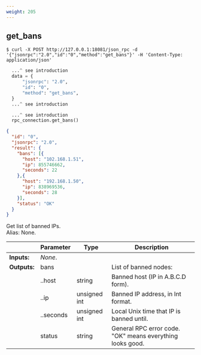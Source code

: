 ```yaml
---
weight: 205
---
```


## **get_bans**

```shell
$ curl -X POST http://127.0.0.1:18081/json_rpc -d '{"jsonrpc":"2.0","id":"0","method":"get_bans"}' -H 'Content-Type: application/json'
```
```python
  ...^ see introduction
  data = {
      "jsonrpc": "2.0",
      "id": "0",
      "method": "get_bans",
  }
  ...^ see introduction
```
```py
  ...^ see introduction
  rpc_connection.get_bans()
```
```json
{
  "id": "0",
  "jsonrpc": "2.0",
  "result": {
    "bans": [{
      "host": "102.168.1.51",
      "ip": 855746662,
      "seconds": 22
    },{
      "host": "192.168.1.50",
      "ip": 838969536,
      "seconds": 28
    }],
    "status": "OK"
  }
}
```
Get list of banned IPs.  
Alias: None.  

|             | Parameter | Type         | Description
| ---         | ---       | ---          | ---
|**Inputs:**  | *None*.   |              |
|**Outputs:** | bans      |              | List of banned nodes:
|             | ..host    | string       | Banned host (IP in A.B.C.D form).
|             | ..ip      | unsigned int | Banned IP address, in Int format.
|             | ..seconds | unsigned int | Local Unix time that IP is banned until.
|             | status    | string       | General RPC error code. "OK" means everything looks good.
